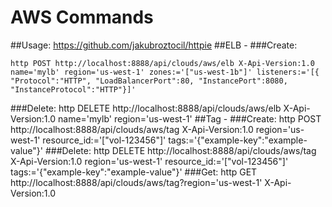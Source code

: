 # AWS Commands
##Usage: https://github.com/jakubroztocil/httpie
##ELB -
###Create:
```
http POST http://localhost:8888/api/clouds/aws/elb X-Api-Version:1.0 name='mylb' region='us-west-1' zones:='["us-west-1b"]' listeners:='[{ "Protocol":"HTTP", "LoadBalancerPort":80, "InstancePort":8080, "InstanceProtocol":"HTTP"}]' 
```
###Delete: 
http DELETE http://localhost:8888/api/clouds/aws/elb X-Api-Version:1.0 name='mylb' region='us-west-1'
##Tag -
###Create:
http POST http://localhost:8888/api/clouds/aws/tag X-Api-Version:1.0 region='us-west-1' resource_id:='["vol-123456"]' tags:='{"example-key":"example-value"}'
###Delete:
http DELETE http://localhost:8888/api/clouds/aws/tag X-Api-Version:1.0 region='us-west-1' resource_id:='["vol-123456"]' tags:='{"example-key":"example-value"}'
###Get:
http GET http://localhost:8888/api/clouds/aws/tag?region='us-west-1' X-Api-Version:1.0

